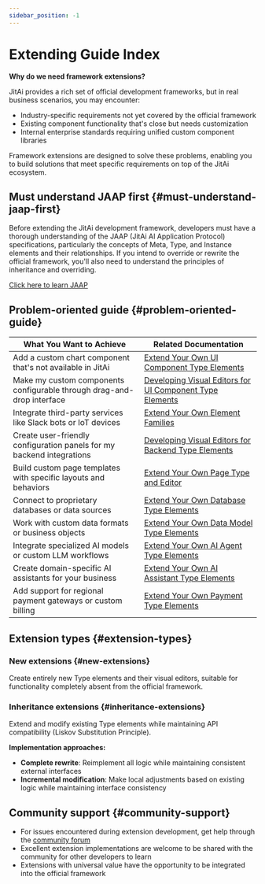 ```yaml
---
sidebar_position: -1
---
```

# Extending Guide Index

**Why do we need framework extensions?**

JitAi provides a rich set of official development frameworks, but in real business scenarios, you may encounter:
- Industry-specific requirements not yet covered by the official framework
- Existing component functionality that's close but needs customization
- Internal enterprise standards requiring unified custom component libraries

Framework extensions are designed to solve these problems, enabling you to build solutions that meet specific requirements on top of the JitAi ecosystem.

## Must understand JAAP first {#must-understand-jaap-first}

Before extending the JitAi development framework, developers must have a thorough understanding of the JAAP (JitAi AI Application Protocol) specifications, particularly the concepts of Meta, Type, and Instance elements and their relationships. If you intend to override or rewrite the official framework, you'll also need to understand the principles of inheritance and overriding.

[Click here to learn JAAP](/docs/reference/runtime-platform/JAAP)

## Problem-oriented guide {#problem-oriented-guide}

| What You Want to Achieve | Related Documentation |
|-------------|----------|
| Add a custom chart component that's not available in JitAi | [Extend Your Own UI Component Type Elements](/docs/extguide/add-frontend-components) |
| Make my custom components configurable through drag-and-drop interface | [Developing Visual Editors for UI Component Type Elements](/docs/extguide/develop-frontend-component-visual-editor) |
| Integrate third-party services like Slack bots or IoT devices | [Extend Your Own Element Families](/docs/extguide/extend-element-family-classes) |
| Create user-friendly configuration panels for my backend integrations | [Developing Visual Editors for Backend Type Elements](/docs/extguide/develop-backend-element-visual-editor) |
| Build custom page templates with specific layouts and behaviors | [Extend Your Own Page Type and Editor](/docs/extguide/extend-page-type-editor) |
| Connect to proprietary databases or data sources | [Extend Your Own Database Type Elements](/docs/extguide/extend-database-type-elements) |
| Work with custom data formats or business objects | [Extend Your Own Data Model Type Elements](/docs/extguide/extend-data-model-type-elements) |
| Integrate specialized AI models or custom LLM workflows | [Extend Your Own AI Agent Type Elements](/docs/extguide/extend-ai-agent-type-elements) |
| Create domain-specific AI assistants for your business | [Extend Your Own AI Assistant Type Elements](/docs/extguide/extend-ai-assistant-type-elements) |
| Add support for regional payment gateways or custom billing | [Extend Your Own Payment Type Elements](/docs/extguide/extend-payment-type-elements) |

## Extension types {#extension-types}

### New extensions {#new-extensions}
Create entirely new Type elements and their visual editors, suitable for functionality completely absent from the official framework.

### Inheritance extensions {#inheritance-extensions}
Extend and modify existing Type elements while maintaining API compatibility (Liskov Substitution Principle).

**Implementation approaches:**
- **Complete rewrite**: Reimplement all logic while maintaining consistent external interfaces
- **Incremental modification**: Make local adjustments based on existing logic while maintaining interface consistency

## Community support {#community-support}
- For issues encountered during extension development, get help through the [community forum](https://forum.jit.pro/)
- Excellent extension implementations are welcome to be shared with the community for other developers to learn
- Extensions with universal value have the opportunity to be integrated into the official framework
